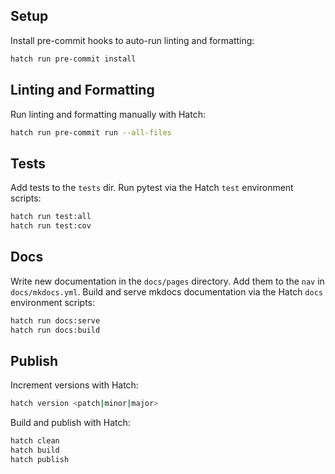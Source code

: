 ## Setup

Install pre-commit hooks to auto-run linting and formatting:

```bash
hatch run pre-commit install
```

## Linting and Formatting

Run linting and formatting manually with Hatch:

```bash
hatch run pre-commit run --all-files
```

## Tests

Add tests to the `tests` dir. Run pytest via the Hatch `test` environment scripts:

```bash
hatch run test:all
hatch run test:cov
```

## Docs

Write new documentation in the `docs/pages` directory. Add them to the `nav` in `docs/mkdocs.yml`. Build and serve mkdocs documentation via the Hatch `docs` environment scripts:

```bash
hatch run docs:serve
hatch run docs:build
```

## Publish

Increment versions with Hatch:

```bash
hatch version <patch|minor|major>
```

Build and publish with Hatch:

```bash
hatch clean
hatch build
hatch publish
```